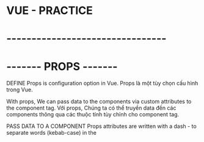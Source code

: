 # VUE - PRACTICE

# --------------------------------
# ------- PROPS -------
DEFINE
Props is configuration option in Vue.
Props là một tùy chọn cấu hình trong Vue.

With props, We can pass data to the components via custom attributes to the component tag.
Với props, Chúng ta có thể truyền data đến các components thông qua các thuộc tính tùy chỉnh cho component tag.

PASS DATA TO A COMPONENT
Props attributes are written with a dash - to separate words (kebab-case) in the <template> tag, 
Props attributes (Đạo cụ) được viết bằng dấu gạch ngang để phân tách các từ (kebab-case) trong <tempalte></tempalte> tag

RECEIVE DATA IN SIDE A COMPONENT
But kebab-case is not legal in JavaScript. So instead we need to write the attribute names as camelCase in JavaScript, and Vue understands this automatically!
Nhưng kebeb-case không đúng trong JavaScript. Vì vậy, thay vào đó chúng ta cần viết tên thuộc tính là camcelCase trong JavaScript, và Vue tự động hiểu.

BOOLEAN PROPS
We can achieve different functionality by passing props of different data types.
Chúng ta có thể đạt được các chức năng khác nhau bằng cách chuyển các props của các loại dữ liệu khác nhau

And we are able to define rules for how attributes are given when components are created from App.vue
Và chúng ta có thể định nghĩa các quy tắc về cách cung cấp các thuộc tính khi các components được tạo từ App.vue

To pass props with a data type different to String, we must write v-bind: in front of the attribute we want to pass
Để truyền props với kiểu dữ liệu khác string, chúng ta phải sử dụng v-bind: đằng trước thuộc tính chúng ta muốn truyền

PROPS INTERFACE

PROPS AS AN OBJECT
<!-- => props: {
    foodName: String,
    fooodDesc: String,
    isFavorite: Boolean
}, -->
With props defined in this way, other people can look inside FoodItem.vue and easily see what the component expects
Với cách định nghĩa props trên, thì người dùng khác có thể nhìn thấy bên trong file FoodItem.vue dữ liệu mong muốn của props

REQUIRED PROPS
To tell Vue that a prop is required we need to define the prop as an object. Let's make the prop 'foodName' required, like this:
<!-- props: {
    foodName: {
        type: String,
        required: true
    },
    foodDesc: String,
    isFavorite: Boolean
} -->

DEFAULT VALUE
We can set a default value for a prop
Let's create default value for the 'foodDesc' prop in the 'FoodItem' component, and then create such an item for rice without defining the 'foodDesc' prop
Khi định nghĩa giá trị cho một prop thì khi sử dụng component đó bên trong File cha nào đó thì không cần phải gọi nó ra
Chỉ gọi nó ra khi cần custome giá trị đó

PROPS VALIDATOR FUNCTION
We can also define a validator function that decides if the prop vvalue is valid or not.
Chúng ta có thể định nghĩa một hàm xác thực để quyết định xem giá trị prop có hợp lệ hay không

Such validator functions must return either true or false.
Các hàm xác thực như vật phải trả về đúng hoặc sai.

When the validator returns false, it means the prop value is invalid.
Khi trình xác nhận trả về false, điều đó có nghĩa là giá trị prop không hợp lệ.

An invalid prop value generates a warning in the browser console when we run our page in developer mode, and the warning is a useful hint to make sure the components are used as intended.
Giá trị prop không hợp lệ sẽ tạo ra cảnh báo trong console khi chúng ta chạy trang của mình ở chế độ của developer và cảnh báo là gợi ý hữu ích để đảm bảo các component được sử dụng như dự định.


MODIFY PROPS
When a component is created in the parent alement we are not allowed to chang the value of the prop recevied in the child element. 
So inside FoodItem.vue we cannot change the value of the 'isFavorite' prop we get from App.vue. The prop is read-only from the parent, which is App.vue in our case

Khi 1 component được tạo trong phần tử cha, chúng ta không được phép thay đổi giá trị của prop nhận được trong phần tử con.
Vì vậy bên trong FoodItem.Vue, chúng ta không thể thay đổi giá trị của prop 'isFavorite' mà chúng ta nhận được từ App.vue. Prop ở chế độ chỉ đọc từ parent, đó là App.vue trong trường hợp của chúng tôi

# --------------------------------



# --------------------------------
# ------- VUE - V-FOR - COMPONENTS -------

DEFINE
Components can be reused with v-for to generate many elements of the same kind
Components có thể được tái sử dụng với v-for để tạo ra nhiều element cùng loại

When generating elements with v-for from a component, it is also very helpful that props can be assigned dynamically based on values from an array.
Khi tạo các element bằng v-for từ 1 component, cũng rất hữu ích khi các props có thể được gán tự động dựa trên các giá trị từ một mảng

KEY - ATTRIBUTE
Khi dùng v-for để lặp các phần tử, Vue tái sử dụng các phần tử DOM để tối ưu hóa hiệu suất
Nếu mảng dữ liệu thay đổi, Vue có thể tái sử dụng các phần tử không đúng cách nếu không có thuộc tính 'key'
Key giúp Vue phân biệt các phần tử một cách chính xác bằng cách cung cấp một định danh duy nhất
# --------------------------------



# --------------------------------
# ------- VUE - $emit() - method -------

DEFINE
With built-in $emit() method in Vue we can create a custom event in the child component that can be captured in the parent element
Với phương thức $emit() tich hợp trong Vue, chúng ta có thể tạo 1 event tùy chỉnh trong các component con có thể được ghi lại trong component cha

Props are used to send data from the parent element to be child component, and $emit() is used to do the oposite: to pass information from the child component to the parent.
Props được sử dụng để gửi dữ liệu từ phần tử cha đến component con và $emit() được sử dụng để thực hiện điều ngược lại: Truyền thông tin từ component con đến component cha.

EMIT A CUSTOM EVENT
Cần gửi thông tin từ component cha và chúng tôi sử dụng $emit() để thực hiện điều đó

The EMITS OPTION
Tương tự như cách chúng ta khai báo props bên trong component con.
Chúng ta cũng có thể ghi lại ( ghi lại ở đây là có thể khai báo hoặc không ) các emits trong component bằng 'emits' option.
Việc ghi lại làm rõ ràng code hơn.

# --------------------------------


# --------------------------------
# ------- VUE FALLTHROUGH ATTRIBUTES -------
Khi bạn định nghĩa một component, bạn có thể truyền các thuộc tính không được định nghĩa rõ ràng trong props của component con.
Những thuộc tính này được gọi là "fallthrough attributes" và sẽ tự động được truyền từ component cha xuống các phần tử gốc trong template của component con.


Typical attributes được sử dụng để fall through are class, style and v-on (@)

# --------------------------------

# --------------------------------
# ------- SCOPED STYLING -------

DEFINE
Sử dụng scoped trong tag <style scroped></style>

# --------------------------------

# --------------------------------
# ------- LOCAL COMPONENTS -------

DEFINE
Components can be made to be local, meaning that they are only accessiable inside a specific *.vue file
Nghĩa là các component có thể được biến thành biến cục bộ, nghĩa là chúng chỉ có thể truy cập được bên trong một file *.vue cụ thể

GLOBAL COMPONENTS
Cách chúng ta đưa các component vào trong main.js, điều này giúp chúng ta có thể truy cập được bên trong <template></template> của tất cả cá tệp *.vue khác trong dự án đó.


LOCAL COMPONENTS
Chúng ta có thể đưa trực tiếp 1 component vào tag <script></script> thay vì đưa nó vào trong main.js
Kiểu trong component cần sử dụng 1 component khác thì ta có thể viết
<!-- <script>
    import CompOne from './components/ComOne.vue'

    export default {
        components: {
            'comp-one': CompOne
        }
    }
</script> -->

export default không yêu cầu sử dụng dấu ngoặc nhọn khi import và có thể đặt tên bất kì
export yêu cầu sử dụng dấu ngoặc nhọn và phải đúng tên hoặc tên được đổi.

# --------------------------------



# --------------------------------
# ------- VUE SLOTS -------

DEFINE
Slots là 1 tính năng mạnh mẽ trong Vue cho phép các component linh hoạt hơn và có thể tái sử dụng hơn.
=> Chúng ta sử dụng slots trong Vue để send content từ parent component vào <template></template> của child component
<!-- <template>
  <slot-comp>Hello World!</slot-comp>
</template> -->
<!-- Code trên trong parent component -->

=> Để nhận được Hello World bên trong component và hiển thị nó trong trang của chúng ta
=> Chúng ta cần sử dụng <slot></slot> bên trong component
=> Slot đóng vai trò giữ chỗ cho nội dung, do đó sau khi ứng dụng được xây dựng, slot sẽ được thay thế bằng nội dung được gửi tới nó

<!-- <template>
  <div>  
    <p>SlotComp.vue</p>
    <slot></slot> Nội dung component từ cha sẽ hiển thị ở đây
  </div>
</template> -->
<!-- Code trên trong child component -->


SLOTS AS CARDS
Slot cũng có thể được sử dụng để bao quanh các khối nội dung html động lớn hơn để có giao diện giống như card
<!-- <template>
  <h3>Slots in Vue</h3>  
  <p>We create card-like div boxes from the foods array.</p>
  <div id="wrapper">
    <slot-comp v-for="x in foods">
      <img v-bind:src="x.url">
      <h4>{{x.name}}</h4>
      <p>{{x.desc}}</p>
    </slot-comp>
  </div>
</template> -->
<!-- Code trên trong parent component -->


<!-- <template>
  <div> 
    <slot></slot>
  </div>
</template>

<script></script>

<style scoped>
  div {
    box-shadow: 0 4px 8px 0 rgba(0,0,0,0.2);
    border-radius: 10px;
    margin: 10px;
  }
</style> -->
<!-- Code trên trong child component -->

FALLBACK CONTENT (Nội dung dự phòng)
Nếu 1 component được tạo mà không có nội dung, chúng ta có thể có fallback content trong <slot></slot>
Kiểu như là vẫn là thẻ slot ở bên trong component con, nhưng lần này thẻ slot không giống mà là có giá trị
Nếu gọi sử dụng child component bên trong parent component mà chỉ ghi mỗi tên component đó ra thôi
Thì nó sẽ lấy nội dung trong thẻ slot của component con
Ngược lại nếu ghi nội dung trong lần gọi compoent con ở component cha thì nội dung bên trong component con mặc dịnh sẽ bị thay thế

# --------------------------------



# --------------------------------
# ------- VUE V-SLOT -------

DEFINE
Chúng ta cần v-slot directive để tham chiếu đến named slots ( Kiểu slot đã được đặt tên )
Named slots cho phép kiểm soát nhiều hơn vị trí đặt nội dung trong mẫu của component con
Linh hoạt hơn và có thể tái sử dụng
Nếu chỉ sử dụng slots mà không dùng v-slot với Named slot thì bên compoent con có bao nhiêu slot thì nó sẽ chỉ nhận 1 giá trị

V-SLOTS AND NAMED SLOTS ( Sử dụng với nhiều slot trong 1 component )
Nếu chúng ta có nhiều hơn 1 slot trong 1 component, nhưng muốn kiểm soát nội dung sẽ xuất hiện ở slot nào
Chúng ta cần đặt tên cho các vị trí đó và sử dụng v-slot để gửi nội dung đến đúng nơi

<!-- <h3>Component</h3>
<div>
  <slot name="topSlot"></slot>
</div>
<div>
  <slot name="bottomSlot"></slot>
</div> -->
<!-- Code trên trong child component -->


<!-- <h1>App.vue</h1>
<p>The component has two div tags with one slot in each.</p>
<slot-comp v-slot:bottomSlot>'Hello!'</slot-comp> -->
<!-- Code trên trong parent component -->

DEFAULT SLOTS
Nếu bạn có 1 slot không có name thì slot đó sẽ dược mặc định cho các component được đánh dấu là v-slot:default hoặc không được đánh gấu bằng v-slot
=> Kiểu như là nếu bên component con có 1 slot không được đặt tên thì khi gọi nó sang compoent cha.
Thì nội dung trong thẻ component con không định nghĩa tên hoặc có v-slot:default sẽ mặc định cho cái thằng Slot không có tên bên component con.


V-SLOT IN <TEMPLATE>
v-slot cũng có thể được sử dụng trong thẻ template để hướng các content lớn hơn đến một slot nhất định
<!-- <h1>App.vue</h1>
<p>The component has two div tags with one slot in each.</p>
<slot-comp>
  <template v-slot:bottomSlot>
    <h4>To the bottom slot!</h4>
    <p>This p tag and the h4 tag above are directed to the bottom slot with the v-slot directive used on the template tag.</p>
  </template>
  <p>This goes into the default slot</p>
</slot-comp> -->
<!-- Code trên trong parent component -->

<!-- <h3>Component</h3>
<div>
  <slot></slot>
</div>
<div>
  <slot name="bottomSlot"></slot>
</div> -->
<!-- Code trên trong child component -->
=> Chúng ta sử dụng thẻ template để hướng một số nội dung đến 1 slot nhất định vì thẻ template không được hiển thị, nó chỉ giữ chố cho nội dung

V-SLOT SHORTHAND #
Viết tắt của v-slot là #
<!-- <slot-comp v-slot:topSlot>'Hello!'</slot-comp> -->
Can be written as:
<!-- <slot-comp #topSlot>'Hello!'</slot-comp> -->


# --------------------------------


# --------------------------------
# ------- SCOPED SLOTS -------

DEFINE 
Scoped slot cung cấp dữ liệu cục bộ từ component con để component cha có thể chọn cách hiển thị dữ liệu đó

SEND DATA TO PARENT
Chúng ta sử dụng v-bind trong slot child component để gửi dữ liệu cục bộ đến component cha

VD: 
<!-- <template>
  <slot v-bind:lclData="data"></slot>
</template>

<script>
  export default {
    data() {
      return {
        data: 'This is local data'
      }
    }
  }
</script> -->

RECEIVE DATA FROM SCOPED SLOT
Dữ liệu cục bộ trong component con được gửi với v-bind, và nó có thể được nhận trong component cha với v-slot (#)
VD:
<!-- <slot-comp v-slot:"dataFromSlot">
  <h2>{{ dataFromSlot.lclData }}</h2>
</slot-comp> -->

SCOPED SLOT WITH AN ARRAY
Có thể gửi dữ liệu từ 1 array bằng cách dùng v-for, nhưng code trong App.vue về cơ bản là giống nhau

<!-- <template>
  <slot
    v-for="x in foods"
    :key="x"
    :foodName="x"
  ></slot>
</template>

<script>
  export default {
    data() {
      return {
        foods: ['Apple','Pizza','Rice','Fish','Cake']
      }
    }
  }
</script> -->
<!-- Code trên trong child component -->

<!-- <slot-comp v-slot="food">
  <h2>{{ food.foodName }}</h2>
</slot-comp> -->
<!-- Code trên trong parent component -->

STATIC DATA FROM A SCOPED SLOT
1 slot scoped cũng có thể gửi static data, Đó là dữ liệu không thuộc data property của Vue instance
Khi gửi statix data, chúng ta không sử dụng v-bind
Trong ví dụ bên dưới, chúng ta gửi 1 static text, và 1 text bound dymaically từ data instance.

<!-- <template>
  <slot
    staticText="This text is static"
    :dynamicText="text"
  ></slot>
</template>

<script>
  export default {
    data() {
      return {
        text: 'This text is from the data property'
      }
    }
  }
</script> -->
<!-- Code trên trong child component -->

<!-- <slot-comp v-slot="texts"> => Cái texts ở đây là do mình tùy chọn đặt tên.
  <h2>{{ texts.staticText }}</h2>
  <p>{{ texts.dynamicText }}</p>
</slot-comp> -->
<!-- Code trên trong parent component -->

NAMED SCOPED SLOTS
Tương tự như name bên v-slot
Alternatively, we can create the component one time, with two different "template" tags, each "template" tag referring to a different slot.

# --------------------------------


# --------------------------------
# ------- SCOPED SLOTS -------

DYNAMIC COMPONENTS
Có thể được sử dụng để lướt qua các trang trong trang của bạn, như các tab trong trình duyệt của bạn, bằng cách sử dụng 'is' attribute

THE COMPONENT TAG AND THE 'IS' ATTRIBUTE
Để tạo 1 dynamic component chúng ta sử dụng <component></component> để thể hiện active component.
'is' Attribute được gắn với một giá trị bằng v-bind, và chúng ta thay đổi giá trị đó thành tên của component mà chúng ta muốn active

<!-- <component :is="activeComp"></component> -->

Thuộc tính is còn có thể được sử dụng trong các thẻ để thay thế nội dung của thẻ đó bằng 1 component khác mà không cần v-bind hay shorthand của nó là (:)
<!-- <img is="vue:child-comp" /> --> 
child-comp là component thay thế nội dung thẻ img


<KeepAlive>
Nếu có bất kì thao tác nào ở các component khi ta chuyển đổi lại giữa các component nó sẽ bị reset lại ban đầu
Để giữ nguyên state (trạng thái), các thông tin đầu vào trước đó, khi bạn quay lại 1 component
Chúng ta sử dụng thẻ <KeepAlive></KeepAlive> xung quanh thẻ <component></component>

THE 'INCLUDE' AND 'EXCLUDE' attributes
Tất cả component bên trong <KeepAlive></KeepAlive> sẽ được giữ nguyên theo mặc định.
Nhưng chúng ta cũng có thể xác định chỉ một số component được duy trì bằng cách sử dụng 'include' hoặc 'exclude' trên <KeepAlive></KeepAlive>
Nếu sử dụng include hoặc exclude trên thẻ KeepAlive, chúng ta cũng cần đặt tên cho các thành phần bằng 'name' option trong component con
 <!-- <KeepAlive exclude="CompOne, CompTwo"> CompOne là option name được export default bên Component con CompOne
    <component :is="activeComp"></component>
  </KeepAlive> -->

THE 'MAX' ATTRIBUTE
Chúng ta sử dụng 'max' như một thuộc tính trong KeepAlive để giới hạn số lượng component mà trình duyệt cần nhớ trạng thái (state)
<!-- <KeepAlive :max="2"> -->
Ví dụ chúng ta chuyển đổi quá 2 component là nó sẽ quên state, nếu chúng ta chỉ chuyển qua lại 2 component trong 2 component thì nó vẫn giữ state

# --------------------------------


# --------------------------------
# ------- VUE TELEPORT -------
DEFINE
Thẻ Teleport được sử dụng để di chuyển content sang vị trí khác trong cấu trúc DOM

<TELEPORT> AND THE 'TO' ATTRIBUTE
Chuyển 1 vài conntent đến các vị trí khác trong cấu truc DOM
Chúng ta sử dụng tag Teleport xung quanh content và thuộc tính 'to' để xác định vị trí di chuyển nó
VD
<Teleport to="body">
  <p></p>
</Teleport>

SCRIPT AND STYLE Ò TELEPORTED ELEMENTS

Mặc dù một số nội dung được di chuyển ra khỏi component bằng thẻ Teleport.
Nhưng mã có liên quan bên trong thành phần đó trong thẻ script và style vẫn hoạt động đối với nội dung được di chuyển.
Cho dù bạn có dùng scoped ở trong component đó.

# --------------------------------


# --------------------------------
# ------- VUE HTTP REQUESTS -------

DEFINE
HTTP request là một phần giao tiếp giữa client và server
Client gửi 1 HTTP request đến server, server sẽ xử lý và trả về 1 HTTP response

THE FETCH METHOD
Để lấy data từ server trong Vue chúng ta có thể dùng Javascript Fetch() method.
Khi sử dụng fecth mà chúng ta không chỉ định bất kì một HTTP request method nào thì mặc định nó sẽ là GET.
Fetch() nhận một URL address là một đối số để nó biết lấy data từ đâu.

Một ví dụ cơ bản sử dụng Fetch method()
<!-- <template>
  <div>
    <button @click="fetchData">Fetch Data</button>
    <p v-if="data">{{ data }}</p>
  </div>
</template>

<script>
export default {
  data() {
    return {
      data: null,
    };
  },
  methods: {
    async fetchData() {
      const response = await fetch("file.txt");
      this.data = await response.text(); // Lấy data text từ file txt
    }
  }
};
</script> -->

Json() method đọc một response từ HTTP request và trả về một JavaScript Object
<!-- async fetchData() {
  const response = await fetch("bigLandMammals.json");
  this.data = await response.json();
} -->

DATA FROM API
HTTP REQUEST IN VUE WITH THE 'AXIOS' LIBRARY
Là một thư viện của JavaScript cho phép chúng ta thực hiện các yêu cầu HTTP
Tạo và Chạy nó trong dự án của chúng ta thì dùng: npm install axios

Ví dụ:
<!-- methods: {
  async fetchData() {      
    this.data = await axios.get("https://random-data-api.com/api/v2/users");
  }
} -->

# --------------------------------


# --------------------------------
# ------- VUE TEMPLATE REFS -------

DEFINE
Được sử dụng để chỉ các phần tử DOM cụ thể
Khi ref attribute được đặt vào 1 thẻ HTML, phần tử DOM thu được sẽ được thêm vào $refs object
Chúng ta có thể sử dụng ref attribute và $ref object trong Vue để thay thế cho getElementById() hoặc querySelector()

THE 'REF' ATTRIBUTE AND THE '$REFS' OBJECT
Thẻ html với ref attribute sẽ được thêm vào $refs object và có thể được tìm kiếm sau đó trong thẻ script

Ví dụ trực quan
<!-- <template>
  <h1>Example</h1>
  <p>Click the button to put "Hello!" as the text in the green p element.</p>
  <button @click="changeVal">Change Text</button>
  <p ref="pEl">This is the initial text</p>
</template>

<script>
  export default {
    methods: {
      changeVal() {
        this.$refs.pEl.innerHTML = "Hello!"; // Truy cập đối tượng pEl trong $refs object
      }
    }
  }
</script> -->

GET THE INPUT VALUE FROM '$refs'

Chúng ta có thể đi sâu hơn vào phần từ HTML được thêm vào $refs object để truy cập bất kỳ thuộc tính nào mà chúng ta muốn
Ví dụ bên dưới
<!-- <template>
  <h1>Example</h1>
  <p>Start writing inside the input element, and the text will be copied into the last paragraph by the use of the '$refs' object.</p>
  <input ref="inputEl" @input="getRefs" placeholder="Write something..">
  <p ref="pEl"></p>
</template>

<script>
  export default {
    methods: {
      getRefs() { 
        this.$refs.pEl.innerHTML = this.$refs.inputEl.value;
      }
    }
  };
</script> -->

'REF' WITH V-FOR
Với các thẻ HTML được tạo từ v-for, với ref attribute sẽ được thêm vào $refs object như một array
Ví dụ bên dưới
<!-- <template>
  <h1>Example</h1>
  <p>Click the button to reveal the 3rd list element stored as an array element in the $refs object.</p>
  <button @click="getValue">Get the 3rd list element</button><br>
  <ul>
    <li v-for="x in liTexts" ref="liEl">{{ x }}</li>
  </ul>
  <pre>{{ thirdEl }}</pre>
</template>

<script>
  export default {
    data() {
      return {
        thirdEl: ' ',
        liTexts: ['Apple','Banana','Kiwi','Tomato','Lichi']
      }
    },
    methods: {
      getValue() { 
        this.thirdEl = this.$refs.liEl[2].innerHTML;
        console.log("this.$refs.liEl = ",this.$refs.liEl);
      }
    }
  };
</script> -->

# --------------------------------


# --------------------------------
# ------- VUE Lifecycle Hooks -------

DEFINE
Là các giai đoạn nhất định trong vòng đời của 1 component nơi chúng ta có thể thêm code để thực hiện mọi việc

LIFECYCLE HOOKS
Mỗi khi 1 component đạt đến một giai đoạn (stage) mới trong vòng đời của nó, 1 function cụ thể sẽ chạy
Và chúng ta cso thể thêm code vào function đó
Những function như vậy được gọi là LIFECYCLE HOOKS, vì chúng ta có thể "nối" mã của mình vào giai đoạn (stage) đó.

Đây là tất cả các lifecycle hook mà 1 component có:

- 1. beforeCreate
- 2. created
- 3. beforeMount
- 4. mounted
- 5. beforeUpdate
- 6. updated
- 7. beforeUnmount
- 8. unmounted
- 9. errorCaptured
- 10. renderTracked
- 11. renderTriggered
- 12. activated
- 13. deactivated
- 14. serverPrefetch 

1. THE 'beforeCreate' HOOK
  => Xảy ra trước khi component được khởi tạo.
  => Vì vậy đây là trước khi Vue set up the component's data, computed properties, methods, and event listeners.
  => Có thể được sử dụng để thiết lập global event listner
  => Nhưng chúng ta nên TRÁNH cố gắng truy cập các elements thuộc về component LifeCycle Hook beforeCreate
  => Chẳng hạn như data, watcher and methods, bởi vì chúng chưa được tạo tại stage này.
  => Ngoài ra sẽ không có ý nghĩa gì khi cố gắng truy cập elements DOM từ beforeCreate lifecycle hook.
  => Vì chúng không được tạo cho đến khi component được mounted.

  Ví dụ bên dưới:
  <!-- <template>
    <h2>Component</h2>
    <p>This is the component</p>
    <p id="pResult">{{ text }}</p>
  </template>

  <script>
  export default {
    data() {
      return {
        text: '...'
      }
    },
    beforeCreate() {
      this.text = 'initial text'; // This line has no effect
      console.log("beforeCreate: The component is not created yet.");
    }
  }
  </script> -->

  <!-- <template>
    <h1>The 'beforeCreate' Lifecycle Hook</h1>
    <p>
      We can see the console.log() message from 'beforeCreate' lifecycle hook,
      but there is no effect from the text change we try to do to the Vue data property, because the Vue data property is not created yet.
    </p>
    <button @click="this.activeComp = !this.activeComp">Add/Remove Component</button>
    <div>
      <comp-one v-if="activeComp"></comp-one>
    </div>
  </template>

  <script>
  export default {
    data() {
      return {
        activeComp: false
      }
    }
  }
  </script> -->

2. THE 'created' HOOK
  => Xảy ra sau khi component được khởi tạo.
  => Vì vậy Vue đã set up the component data, computed properties, methods, and event listener
  => Chúng ta nên TRÁNH cố gắng truy cập các phần tử DOM từ created hook
  => Vì các phần tử DOM không thể truy cập được cho đến khi component đó được mounted
  => Created hook có thể được sử dụng để fetch data with HTTP requests
  => Hoặc thiết lập các giá trị dữ liệu ban đầu
  => Ví dụ bên dưới là việc sử dụng created hook để thực hiện việc data property TEXT được cấp 1 giá trị ban đầu

  <!-- <template>
    <h2>Component</h2>
    <p>This is the component</p>
    <p id="pResult">{{ text }}</p>
  </template>

  <script>
  export default {
    data() {
      return {
        text: '...'
      }
    },
    created() {
      this.text = 'initial text';
      console.log("created: The component just got created.");
    }
  }
  </script> -->

  <!-- <template>
    <h1>The 'created' Lifecycle Hook</h1>
    <p>We can see the console.log() message from 'created' lifecycle hook, and the text change we try to do to the Vue data property works, because the Vue data property is already created at this stage.</p>
    <button @click="this.activeComp = !this.activeComp">Add/Remove Component</button>
    <div>
      <comp-one v-if="activeComp"></comp-one>
    </div>
  </template>

  <script>
    export default {
      data() {
        return {
          activeComp: false
        }
      }
    }
  </script> -->

3. THE 'beforeMount' HOOK
  => Xảy ra ngay trước khi component is mounted, tức là ngay trước khi thành phần đó được thêm vào DOM
  => Chúng ta nên TRÁNH cố gắng truy cập các phần tử DOM từ beforeMount hook
  => Vì các phần tử DOM không thể truy cập được cho đến khi component đó được mounted
  => Ví dụ thì ở đây cũng tương tự như các hook ở trên.

4. THE 'mounted' HOOK
  => Ngay sau khi 1 component được thêm vào DOM, mount() method sẽ được gọi và chúng ta có thể thêm mã của mình vào stage (giai đoạn) đó.
  => Đây là cơ hội lần đầu tiên chúng ta phải làm những việc liên quan đến elements DOM thuộc về component
  => Kiểu ngay sau khi mount và render DOM ra thì nó thực hiện việc trong mounted hook luôn 
  => Điều này nó thể dẫn đến DOM chưa tải ra và thực hiện luôn hành động trong mounted hook

  Ví dụ cơ bản nhất cho việc dùng mounted hook
  <!-- <template>
    <h2>Form Component</h2>
    <p>When this component is added to the DOM tree, the mounted() function is called, and we put the cursor inside the input element.</p>
    <form @submit.prevent>
      <label>
        <p>
          Name: <br>
          <input type="text" ref="inpName">
        </p>
      </label>
      <label>
        <p>
          Age: <br>
          <input type="number">
        </p>
      </label>
      <button>Submit</button>
    </form>
    <p>(This form does not work, it is only here to show the mounted lifecycle hook.)</p>
  </template>

  <script>
    export default {
      mounted() {
        this.$refs.inpName.focus();
      }
    }
  </script> -->

5. THE 'beforeUpdate' HOOK
  => Được gọi bất cứ khi nào có thay đổi về data của component
  => Nhưng trước khi việc cập nhật được hiển thị trên màn hình. 
  => Việc beforeUpdate hook luôn xảy ra trước update hook.
  => Điều đặc biệt ở beforeUpdate là chúng ta có thể thực hiện các thay đổi với ứng dụng
  => Mà không cần kích hoạt bản cập nhật mới, vì vậy chúng ta tránh được vòng lặp vô hạn.
  => Đó là lý do không thực hiện các thay đổi đối với ứng dụng trong updated hook
  => Vì với hook đó, một vòng lặp vô hạn sẽ được tạo ra.

  Ví dụ:
  <!-- <template>
    <h1>The 'beforeUpdate' Lifecycle Hook</h1>
    <p>Whenever there is a change in our page, the application is 'updated' and the 'beforeUpdate' hook happens just before that.</p>
    <p>It is safe to modify our page in the 'beforeUpdate' hook like we do here, but if we modify our page in the 'updated' hook, we will generate an infinite loop.</p>
    <button @click="this.activeComp = !this.activeComp">Add/Remove Component</button>
    <div>
      <comp-one v-if="activeComp"></comp-one>
    </div>
    <ol ref="divLog"></ol>
  </template>

  <script>
    export default {
      data() {
        return {
          activeComp: true
        }
      },
      beforeUpdate() {
        this.$refs.divLog.innerHTML += "<li>beforeUpdate: This happened just before the 'updated' hook.</li>";
      }
    }
  </script> -->

6. THE 'updated' HOOK
  => Được gọi sau khi component đã cập nhật DOM

  Ví dụ minh họa: 
  <!-- <template>
    <h1>The 'updated' Lifecycle Hook</h1>
    <p>Whenever there is a change in our page, the application is updated and the updated() function is called. In this example we use console.log() in the updated() function that runs when our application is updated.</p>
    <button @click="this.activeComp = !this.activeComp">Add/Remove Component</button>
    <div>
      <comp-one v-if="activeComp"></comp-one>
    </div>
  </template>

  <script>
    export default {
      data() {
        return {
          activeComp: true
        }
      },
      updated() {
        console.log("The component is updated!");
      }
    }
  </script> -->

  => Chúng ta phải cẩn thận để không sửa đổi chính trang đó khi updated hook được gọi
  => Vì khi đó trang sẽ cập nhật lại, tạo ra một vòng lặp vô hạn

  Ví dụ minh họa:
  <!-- <template>
    <h1>The 'updated' Lifecycle Hook</h1>
    <p>Whenever there is a change in our page, the application is updated and the updated() function is called.</p>
    <p>The first change that causes the updated hook to be called is when we remove the component by clicking the button. When this happens, the update() function adds text to the last paragraph, which in turn updates the page again and again.</p>
    <button @click="this.activeComp = !this.activeComp">Add/Remove Component</button>
    <div>
      <comp-one v-if="activeComp"></comp-one>
    </div>
    <div>{{ text }}</div>
  </template>

  <script>
    export default {
      data() {
        return {
          activeComp: true,
          text: "Hello, "
        }
      },
      updated() {
        this.text += "hi, ";
      }
    }
  </script> -->

7. THE 'beforeUnmount' HOOK
  => Được gọi ngay trước khi 1 component bị xóa khỏi DOM

  Ví dụ minh họa bên dưới:
  <!-- <template>
    <h2>Component</h2>
    <p ref="pEl">Strawberries!</p>
  </template>
    
  <script>
  export default {
    beforeUnmount() {
      alert("beforeUnmount: The text inside the p-tag is: " + this.$refs.pEl.innerHTML);
    }
  }
  </script> -->

  <!-- <template>
    <h1>Lifecycle Hooks</h1>
    <button @click="this.activeComp = !this.activeComp">{{ btnText }}</button>
    <div>
      <comp-one v-if="activeComp"></comp-one>
    </div>
  </template>

  <script>
    export default {
      data() {
        return {
          activeComp: true
        }
      },
      computed: {
        btnText() {
          if(this.activeComp) {
            return 'Remove component'
          }
          else {
            return 'Add component'
          }
        }
      }
    }
  </script> -->



8. THE 'unmounted' HOOK
  => Được gọi sau khi một component bị xóa khỏi DOM
  => Được sử dụng để remove event listeners hoặc cancel timers hoặc intervals.
  => Khi 1 component được ngắt kết nối, unmounted() sẽ được gọi và chúng ta có thể thêm mã của mình vào.
  => Về cơ bản là ví dụ của nó có thể giống beforeUnmounted hook
  => Kiểu ngay sau khi xóa DOM trong 1 component thì nó thực hiện việc trong unmounted hook luôn 
  => Điều này nó thể dẫn đến DOM chưa tải lại và thực hiện luôn hành động trong unmounted hook

9. THE 'errorCaptured' HOOK
  => Được gọi khi có lỗi xảy ra ở component con, component cháu.
  => Được sử dụng để xử lý lỗi, ghi lại log hoặc hiển thị lỗi cho người dùng
  => Thông tin về lỗi cũng có thể được ghi lại dưới dang đối số cho errorCaptured hook
  => Các đối số đó là: lỗi, thành phần gây ra lỗi, loại nguồn lỗi
  => Ví dụ lỗi cơ bản khi không có ref tồn tại


  <!-- <template>
    <h2>Component</h2>
    <p>This is the component</p>
    <button @click="generateError">Generate Error</button>
  </template>

  <script>
    export default {
      methods: {
        generateError() {
          this.$refs.objEl.innerHTML = "hi";
        }
      }
    }
  </script> -->

  <!-- <template>
    <h1>The 'errorCaptured' Lifecycle Hook</h1>
    <p>Whenever there is an error in a child component, the errorCaptured() function is called on the parent.</p>
    <p>When the button inside the component is clicked, a method will run that tries to do changes to a $refs object that does not exist. This creates an error in the component that triggers the 'errorCaptured' lifecycle hook in the parent, and an alert box is displayed with information about the error.</p>
    <p>After clicking "Ok" in the alert box you can see the error in the browser console.</p>
    <div>
      <comp-one></comp-one>
    </div>
  </template>

  <script>
    export default {
      errorCaptured(error,compInst,errorInfo) {
        console.log("error: ", error);
        console.log("compInst: ", compInst);
        console.log("errorInfo: ", errorInfo);
      }
    }
  </script> -->

10. THE 'renderTracked' HOOK --- 11. THE 'renderTriggered' HOOK

  ==> A reactive component là component có thể thay đổi
  ==> A render function là một hàm do Vue compiled (biên soạn) để theo dõi các reactive component.
  ===> Khi một reactive component thay đổi, render function sẽ được kích hoạt và hiển thị lại ứng dụng ra màn hình.

  => renderTracked hook chạy khi chức năng render được đặt để theo dõi (track), hoặc giám sát (monitor) một reactive component (thành phần phản ứng).
  => renderTracked hook thường chạy khi reactive component được khởi tạo.

  => renderTriggered hook chạy khi reactive component được theo dõi đó thay đổi và do đó kích hoạt một new render để mà hình được cập nhật những thay đổi mới nhất.

  => Cả hai hook trên được dùng để debugging, và chỉ khả dụng (available) ở chế độ phát triển.


12 .THE 'activated' HOOK --- 13. THE 'deactivated' HOOK
  => Chỉ dành cho khi 1 reactive component được lưu trong cached (bộ nhớ đệm) được thêm vào hoặc xóa, chứ không phải DOM.
  => KeepAlive được sử dụng trong ví dụ bên dưới để cache (lưu trữ) dynamic component.

  Ví dụ bên dưới:
  <!-- <template>
    <h2>Component</h2>
    <p>Below is a log with every time the 'activated', 'deactivated', 'mounted' or 'unmounted' hooks run.</p>
    <ol ref="olEl"></ol>
    <p>You can also see when these hooks run in the console.</p>
  </template>
    
  <script>
    export default {
      mounted() {
        this.logHook("mounted");
      },
      unmounted() {
        this.logHook("unmounted");
      },
      activated() {
        this.logHook("activated");
      },
      deactivated() {
        this.logHook("deactivated");
      },
      methods: {
        logHook(hookName) {
          console.log(hookName);
          const liEl = document.createElement("li");
          liEl.innerHTML = hookName;
          this.$refs.olEl.appendChild(liEl);
        }
      }
    }
  </script> -->

  <!-- <template>
    <h1>The 'activated' and 'deactivated' Lifecycle Hooks</h1>
    <p>In this example for the 'activated' and 'deactivated' hooks we also see when and if the 'mounted' and 'unmounted' hooks are run.</p>
    <button @click="this.activeComp = !this.activeComp">Include component</button>
    <div>
      <KeepAlive>
        <comp-one v-if="activeComp"></comp-one>
      </KeepAlive>
    </div>
  </template>

  <script>
    export default {
      data() {
        return {
          activeComp: false
        }
      }
    }
  </script> -->

14. THE 'serverPrefetch' HOOK
  => Chỉ được gọi trong suốt quá trình server-side rendering (SSR).
  
# --------------------------------

# --------------------------------
# ------- VUE Provide/Inject -------

DEFINE
Provide/Inject in Vue được sử dụng để cung cấp dữ liệu từ 1 compoenent cho các component khác, đặc biệt trong các dự án lớn
Provide cung cấp dữ liệu cho các component khác.
Inject được sử dụng để lấy provied data (dữ liệu được cung cấp)
Provide/Inject là một cách chia sẻ data thay thế cho việc truyền dữ liệu bằng cách sử dụng props

Trong các dự án lớn, với các component trong các component, có thể khó sử dụng props để cung cấp dữ liệu từ App.vue cho 1 sub-component.
Vì nó yêu cầu phải xác định props trong mọi thành phần mà dữ liệu đi qua.

=> Nếu sử dụng provide/inject thay vì props, chúng ta chỉ cần xác định dữ liệu được cung cấp ở nơi nó được cung cấp 
và chúng ta chỉ cần xác định dữ liệu được chèn ở nơi nó được inject

Provide Data

Chúng ta sử dụng provide configuration option để cung cấp dữ liệu cho các component khác
VD: 
App.vue
<!-- <template>
  <h1>Food</h1>
  <div @click="this.activeComp = 'food-about'" class="divBtn">About</div>
  <div @click="this.activeComp = 'food-kinds'" class="divBtn">Kinds</div>
  <div id="divComp">
    <component :is="activeComp"></component>
  </div>
</template>

<script>
export default {
  data() {
    return {
      activeComp: 'food-about',
      foods: [
        { name: 'Pizza', imgUrl: '/img_pizza.svg' },
        { name: 'Apple', imgUrl: '/img_apple.svg' },
        { name: 'Cake', imgUrl: '/img_cake.svg' },
        { name: 'Fish', imgUrl: '/img_fish.svg' },
        { name: 'Rice', imgUrl: '/img_rice.svg' }
      ]
    }
  },
  provide() {
    return {
      foods: this.foods
    }
  }
}
</script> -->

In the code above, the 'foods' array is now provided so that it is available to be injected in other components in your project

Inject Data
=> Bây giờ mảng 'foods' được cung cấp bởi provide trong App.vue, chúng ta có thể đưa nó vào component FoodKinds.

Với mảng 'foods' được inject vào 'FoodKinds' component, chúng ta có thể sử dụng dữ liệu từ App.vue hiển thị loại foods khác trong component 'FoodKinds'

<!-- <template>
    <h2>Different Kinds of Food</h2>
    <p><mark>In this application, food data is provided in "App.vue", and injected in the "FoodKinds.vue" component so that it can be shown here:</mark></p>
    <div v-for="x in foods">
        <img :src="x.imgUrl">
        <p class="pName">{{ x.name }}</p>
    </div>
</template>

<script>
  export default {
    inject: ['foods']
  }
</script> -->

# --------------------------------


# --------------------------------
# ---------- VUE Routing ---------

DEFINE
Được sử dụng để điều hướng (navigate) trong ứng dụng Vue
Và nó xảy ra ở phía máy khách, mà không cần tải lại toàn bộ trang
Điều này mang lại trải nghiệm người dùng nhanh hơn.

Là một cách để điều hướng, giống như cách chúng ta sử dung dynamic components trước đó
Với routing chúng ta có thể sử dụng URL address để hướng bất kì ai đó đến một địa điểm cụ thể trong ứng dụng Vue của mình.


NAVIGATE USING A DYNAMIC COMPONENT

FROM DYNAMIC COMPONENT TO ROUTING
Chúng ta xây dựng SPAs (Single Page Applications) with Vue
=> Điều này có nghĩa là ứng dụng của chúng ta chỉ chứa 1 file *.html
=> Và có nghĩa là chúng ta không thể hướng con người đến file *.html khác để hiển thị nội dung khác trong page của chúng ta

INSTALL THE VUE ROUTER LIBRARY
npm install vue-router@4
Xong import { createRouter, createWebHistory } from 'vue-router'

File main.js
import AnimalCollection from './components/Route/AnimalCollection.vue'
import FoodItems from './components/Route/FoodItems.vue'

const router = createRouter({
    history: createWebHistory(),
    routes: [
        { path: '/animals', component: AnimalCollection },
        { path: '/foods', component: FoodItems }
    ]
});

const app = createApp(App);
app.use(router);

File App.vue
<!-- <div>
  <p>Choose what part of this page you want to see:</p>
  <router-link to="/animals">Animals</router-link>
  <router-link to="/foods">Food</router-link><br>
  <router-view></router-view>
</div> -->

# --------------------------------


# --------------------------------
# ---------- Vue Form Inputs ---------

# --------------------------------


# --------------------------------
# ---------- Vue Animations ---------

DEFINE
Hỗ trợ có component Transition cung cấp sẵn các class

Với 1 element trong component Transition được thêm vào, chúng ta có thể sử dụng 3 class sau để tạo animate Transition
  - v-enter-from
  - v-enter-active
  - v-enter-to

Với 1 element được xóa trong component Transition, chúng ta có thể sử dụng 3 class sau:
  - v-leave-from
  - v-leave-active
  - v-leave-to

THE TRANSITION 'name' PROP
Trong trường hợp bạn có một số component Transition, nhưng bạn muốn ít nhất một trong các component Transition có animation khác nhau.
Bạn cần có tên khác cho các component Transition để phân biệt chúng

Chúng ta có thể chọn tên của Transition component with name prop.
Và điều đó cũng thay đổi tên của các class, để chúng ta có thể đặt các quy tắc hoạt ảnh CSS khác nhau cho component đó
VD: 
<!-- <Transition name="swirl"> -->
If the transition name prop value is set to 'swirl', the automatically available classes will now start with 'swirl-' instead of 'v-'
  - swirl-enter-from
  - swirl-enter-active
  - swirl-enter-to
  - swirl-leave-from
  - swirl-leave-active
  - swirl-leave-to


JAVASCRIPT TRANSITION HOOKS
Mỗi class transition như vừa đề cập đều tương ứng với 1 event mà chúng ta có thể nối vào để chạy 1 mã script

v-enter-from	   before-enter: Trước khi thêm
v-enter-active	 enter: Thêm
v-enter-to	     after-enter: Sau khi thêm
                 enter-cancelled: Hủy thêm
v-leave-from	   before-leave: Trước khi xóa
v-leave-active	 leave: Xóa
v-leave-to	     after-leave: Sau khi xóa
                 leave-cancelled (v-show only): Hủy xóa (chỉ hoạt động với v-show)

Ví dụ:
<!-- <template>
  <h1>JavaScript Transition Hooks</h1>
  <p>This code hooks into "after-enter" so that after the initial animation is done, a method runs that displays a red div.</p>
  <button @click="pVisible=true">Create p-tag!</button><br>
  <Transition @after-enter="onAfterEnter">
    <p v-show="pVisible" id="p1">Hello World!</p>
  </Transition>
  <br>
  <div v-show="divVisible">This appears after the "enter-active" phase of the transition.</div>
</template>

<script>
  export default {
    data() {
      return {
        pVisible: false,
        divVisible: false
      }
    },
    methods: {
      onAfterEnter() {
        this.divVisible = true;
      }
    }
  }
</script>

<style scoped>
  .v-enter-active {
    animation: swirlAdded 1s;
  }
  @keyframes swirlAdded {
    from {
      opacity: 0;
      rotate: 0;
      scale: 0.1;
    }
    to {
      opacity: 1;
      rotate: 360deg;
      scale: 1;
    }
  }
  #p1, div {
    display: inline-block;
    padding: 10px;
    border: dashed black 1px;
  }
  #p1 {
    background-color: lightgreen;
  }
  div {
    background-color: lightcoral;
  }
</style> -->

THE 'appear' PROP
Nếu bạn có 1 element, bạn muốn animate khi page loads, chúng ta cần sử dụng appear prop trên Transition component
<!-- <Transition appear>
  ...
</Transition> -->

In this example, the appear prop starts an animation when the page load for the first time

TRANSITION BETWEEN ELEMENTS
Transition component cũng có thể dược sử dụng để chuyển đổi giữa một số phần tử.
Miễn là chúng ta đảm bảo rằng mỗi lần chỉ có 1 phần tử được hiển thị bằng cách sử dụng v-if, v-else-if
Ví dụ:
<!-- <template>
  <h1>Transition Between Elements</h1>
  <p>Click the button to get a new image.</p>
  <p>The new image is added before the previous is removed. We will fix this in the next example with mode="out-in".</p>
  <button @click="newImg">Next image</button><br>
  <Transition>
    <img src="/img_pizza.svg" v-if="imgActive === 'pizza'">
    <img src="/img_apple.svg" v-else-if="imgActive === 'apple'">
    <img src="/img_cake.svg" v-else-if="imgActive === 'cake'">
    <img src="/img_fish.svg" v-else-if="imgActive === 'fish'">
    <img src="/img_rice.svg" v-else-if="imgActive === 'rice'">
  </Transition>
</template>

<script>
export default {
  data() {
    return {
      imgActive: 'pizza',
      imgs: ['pizza', 'apple', 'cake', 'fish', 'rice'],
      indexNbr: 0
    }
  },
  methods: {
    newImg() {
      this.indexNbr++;
      if(this.indexNbr >= this.imgs.length) {
        this.indexNbr = 0;
      }
      this.imgActive = this.imgs[this.indexNbr];
    }
  }
}
</script>

<style>
  .v-enter-active {
    animation: swirlAdded 1s;
  }
  .v-leave-active {
    animation: swirlAdded 1s reverse;
  }
  @keyframes swirlAdded {
    from {
      opacity: 0;
      rotate: 0;
      scale: 0.1;
    }
    to {
      opacity: 1;
      rotate: 360deg;
      scale: 1;
    }
  }
  img {
    width: 100px;
    margin: 20px;
  }
  img:hover {
    cursor: pointer;
  }
</style> -->

mode="out-in"
Chúng ta sử dụng mode="out-in" trên component Transition để việc loại bỏ một phần tử được hoàn tất trước khi phần tử tiếp theo được thêm vào.
Ví dụ:
<!-- <template>
  <h1>mode="out-in"</h1>
  <p>Click the button to get a new image.</p>
  <p>With mode="out-in", the next image is not added until the current image is removed. Another difference from the previous example, is that here we use computed prop instead of a method.</p>
  <button @click="indexNbr++">Next image</button><br>
  <Transition mode="out-in">
    <img src="/img_pizza.svg" v-if="imgActive === 'pizza'">
    <img src="/img_apple.svg" v-else-if="imgActive === 'apple'">
    <img src="/img_cake.svg" v-else-if="imgActive === 'cake'">
    <img src="/img_fish.svg" v-else-if="imgActive === 'fish'">
    <img src="/img_rice.svg" v-else-if="imgActive === 'rice'">
  </Transition>
</template>

<script>
export default {
  data() {
    return {
      imgs: ['pizza', 'apple', 'cake', 'fish', 'rice'],
      indexNbr: 0
    }
  },
  computed: {
    imgActive() {
      if(this.indexNbr >= this.imgs.length) {
        this.indexNbr = 0;
      }
      return this.imgs[this.indexNbr];
    }
  }
}
</script>

<style>
  .v-enter-active {
    animation: swirlAdded 0.7s;
  }
  .v-leave-active {
    animation: swirlAdded 0.7s reverse;
  }
  @keyframes swirlAdded {
    from {
      opacity: 0;
      rotate: 0;
      scale: 0.1;
    }
    to {
      opacity: 1;
      rotate: 360deg;
      scale: 1;
    }
  }
  img {
    width: 100px;
    margin: 20px;
  }
  img:hover {
    cursor: pointer;
  }
</style> -->

TRANSITION WITH DYNAMIC COMPONENTS

Chúng ta có thể sử dụng Transition component to animate switching between dynamic components:
Ví dụ bên dưới:
<!-- <template>
  <h1>Transition with Dynamic Components</h1>
  <p>The Transition component wraps around the dynamic component so that the switching can be animated.</p>
  <button @click="toggleValue = !toggleValue">Switch component</button>
  <Transition mode="out-in">
    <component :is="activeComp"></component>
  </Transition>
</template>

<script>
  export default {
    data () {
      return {
        toggleValue: true
      }
    },
    computed: {
      activeComp() {
        if(this.toggleValue) {
          return 'comp-one'
        }
        else {
          return 'comp-two'
        }
      }
    }
  }
</script>

<style>
  .v-enter-active {
    animation: slideIn 0.5s;
  }
  @keyframes slideIn {
    from {
      translate: -200px 0;
      opacity: 0;
    }
    to {
      translate: 0 0;
      opacity: 1;
    }
  }
  .v-leave-active {
    animation: slideOut 0.5s;
  }
  @keyframes slideOut {
    from {
      translate: 0 0;
      opacity: 1;
    }
    to {
      translate: 200px 0;
      opacity: 0;
    }
  }
  #app {
    width: 350px;
    margin: 10px;
  }
  #app > div {
    border: solid black 2px;
    padding: 10px;
    margin-top: 10px;
  }
</style> -->

# --------------------------------


# --------------------------------
# ------- Vue Animations With v-for ------

DEFINE

<TransitionGroup></TransitionGroup> component được sử dụng để animate cho nhiều phần tử được thêm vào page của chúng ta với v-for
<TransitionGroup></TransitionGroup> component được sử dụng xunh quanh các element được tạo bằng v-for
Để cung cấp cho các phần từ này các hình ảnh động riêng lẻ khi chúng được thêm hoặc xóa
Tags được tạo bằng v-for bên trong <TransitionGroup></TransitionGroup> component phải được xác định là key attribute.
The <TransitionGroup></TransitionGroup> component chỉ được hiển thị dưới dạng thẻ HTML
Nếu chúng tôi xác định nó là một thẻ cụ thể bằng cách dùng tag prop

Ví dụ:
<!-- <TransitionGroup tag="ol">
  <li v-for="x in products" :key="x">
    {{ x }}
  </li>
</TransitionGroup> -->

Kết quả:
<!-- <ol>
  <li>Apple</li>
  <li>Pizza</li>
  <li>Rice</li>
</ol> -->

Sau đó chúng ta có thể thêm css vào các class có sẵn được tạo với TransitionGroup kiểu như v-enter-to, v-enter-from.


Một ví dụ đơn giản cho dễ hiểu:
<!-- <template>
  <h3>The &lt;TransitionGroup&gt; Component</h3>
  <p>New products are given animations using the &lt;TransitionGroup&gt; component.</p>
  <input type="text" v-model="inpName"> 
  <button @click="addEl">Add</button>
  <TransitionGroup tag="ol">
    <li v-for="x in products" :key="x">
      {{ x }}
    </li>
  </TransitionGroup>
</template>

<script>
  export default {
    data() {
      return {
        products: ['Apple','Pizza','Rice'],
        inpName: ''
      }
    },
    methods: {
      addEl() {
        const el = this.inpName;
        this.products.push(el);
        this.inpName = null;
      }
    }
  }
</script>

<style>
  .v-enter-from {
    opacity: 0;
    rotate: 180deg;
  }
  .v-enter-to {
    opacity: 1;
    rotate: 0deg;
  }
  .v-enter-active {
    transition: all 0.7s;
  }
</style>  -->


ADD AND REMOVE ELEMENTS
Khi loại bỏ các phần tử ở giữa các element khác, các phần tử khác sẽ rơi vào vị trí của phần tử bị loại bỏ
Để tạo hiệu ứng cho các mục còn lại trong danh sách được sắp xếp đúng vị trí khi một phần từ bị xóa
Chúng ta sẽ sử dụng v-move class được tạo tự động

Lưu ý: Để tạo animate cho v-mode class chúng ta có để đặt position: absolute; vào v-leave-active
Ví dụ:
<!-- .v-move {
  transition: all 0.7s;
}
.v-leave-active { position: absolute; } -->

Ví dụ hay về việc đó:
<!-- <template>
  <h3>The &lt;TransitionGroup&gt; Component</h3>
  <p>Items inside the &lt;TransitionGroup&gt; component are animated when they are created or removed.</p>
  <button @click="addDie">Roll</button>
  <button @click="addDie10">Roll 10 dice</button>
  <button @click="dice.sort(compareFunc)">Sort</button>
  <button @click="dice.sort(shuffleFunc)">Shuffle</button><br>
  <TransitionGroup>
    <div 
    v-for="x in dice" 
    :key="x.keyNmbr" 
    class="diceDiv" 
    :style="{ backgroundColor: 'hsl('+x.dieNmbr*60+',85%,85%)' }"
    @click="removeDie(x.keyNmbr)">
      {{ x.dieNmbr }}
    </div>
  </TransitionGroup>
</template>

<script>
  export default {
    data() {
      return {
        dice: [],
        keyNumber: 0
      }
    },
    methods: {
      addDie() {
        const newDie = {
          dieNmbr: Math.ceil(Math.random()*6),
          keyNmbr: this.keyNumber
        };
        this.dice.splice(Math.floor(Math.random()*this.dice.length),0,newDie);
        this.keyNumber++;
      },
      addDie10() {
        for(let i=0; i<10; i++) {
          this.addDie();
        }
      },
      compareFunc(a,b){
        return a.dieNmbr - b.dieNmbr;
      },
      shuffleFunc(a,b){
        return Math.random()-0.5;
      },
      removeDie(key) {
        const pos = this.dice.map(e => e.keyNmbr).indexOf(key);
        this.dice.splice(pos, 1);
      }
    },
    mounted() {
      this.addDie10();
    }
  }
</script>

<style>
.v-enter-from {
  opacity: 0;
  scale: 0;
  rotate: 360deg;
}
.v-enter-to {
  opacity: 1;
  scale: 1;
  rotate: 0deg;
}
.v-enter-active,
.v-leave-active,
.v-move {
  transition: all 0.7s;
}
.v-leave-active { position: absolute; }
.v-leave-from { opacity: 1; }
.v-leave-to { opacity: 0; }
.diceDiv {
  margin: 10px;
  width: 30px;
  height: 30px;
  line-height: 30px;
  vertical-align: middle;
  text-align: center;
  border: solid black 1px;
  border-radius: 5px;
  display: inline-block;
}
.diceDiv:hover {
  cursor: pointer;
  box-shadow: 0 4px 8px 0 rgba(0, 0, 0, 0.2), 0 6px 20px 0 rgba(0, 0, 0, 0.19);
}
#app {
  position: relative;
}
</style>     -->

# --------------------------------


# --------------------------------
# ------- Build Your Project -----

When a Vue project is finished, it should move from being in "development mode" into "build" mode.
The build command compiles our Vue project into.html, .js and .css files that are optimized to tun directly in the brower.
We build our Vue project to create files on a server for others to access.

To 'Build' The Web Page: Để xây dụng Trang Web.

Cho đến nay chúng ta đã chạy dự án ở development mode, nghĩa là công cụ xây dụng Vite đang chạy 1 development server.
Khi bạn thực hiện các thay đổi trong quá trình development và save chúng. Vite sẽ update ngay lập tức.
Điều này đòi hỏi rất nhiều tài nguyên từ máy tính.

Bước build diễn ra sau giai đoạn development, khi trang đã sẵn sàng ra mắt cho cộng đồng.
Sau đó, chúng tôi phải xây dựng dự án của mình thành các tệp mà trình duyệt hiểu được mà không cần chạy vite ở development mode.
Bước build được thực hiện để giảm thiểu việc sử dụng tài nguyên server và cải thiện hiệu suất.

1. To Build your Vue application:

npm run build

2. When your project is built, Vite creates a folder 'dist' with all the files needed to run your project on public server
With file the browser unerstands .html, .css, .js thay vì file .vue chúng ta sử dụng trong quá trình development

3. To see your build project in the brower, use the commando:
npm run preview
-> This commando should open a brower window that displays the build project from the 'dist' folder.


# --------------------------------


# --------------------------------
# ------- VUE COMPOSITION API -----

DEFINE
Là một cách khác để viết ứng dụng Vue vào API options được sử dụng ở nơi khác trong hướng dẫn này
Trong Composition API, chúng ta có thể viết mã thoải mái hơn.
Nhưng nó đòi hỏi sự hiểu biết sâu sắc hơn và được coi là ít thân thiện hơn với người mới bắt đầu.

THE COMPOSITION API
Với Composition Api, logic được viết bằng cách sử dụng các hàm Vue đã import
Thay vì sử dụng Vue instance, phiên bản Vue mà chúng ta đã quen từ API options
Đây là cách composition Api có thể được sử dụng để viết ứng dụng Vue giúp giảm số lượng máy đánh chữ tron bộ lưu trữ bằng một nút.
Ví dụ:

<!-- <template>
  <h1>Example</h1>
  <img src="/img_typewriter.jpeg" alt="Typewriter">
  <p>Typewriters left in storage: {{ typeWriters }}</p>
  <button @click="remove">Remove one</button>
  <p style="font-style: italic;">"{{ storageComment }}"</p>
</template>

<script setup>
  import { ref, computed } from 'vue'

  const typeWriters = ref(10);

  function remove(){
    if(typeWriters.value>0){
      typeWriters.value--;
    }
  }

  const storageComment = computed(
    function(){
      if(typeWriters.value > 5) {
        return "Many left"
      }
      else if(typeWriters.value > 0){
        return "Very few left"
      }
      else {
        return "No typewriters left"
      }
    }
  )
</script>     -->

Ở chỗ setup attribute trong script giúp việc sử dụng composition API dễ dàng hơn. 
Bằng cách sử dụng setup attribute, các biến và các hàm có thể được sử dụng trực tiếp bên trong <template></template>

ref và computed phải được import trước khi sử dụng.
Trong Option API chúng tôi không cần import bất cứ thứ gì để khai báo reactive variables hoặc computed properties

ref được sử dụng để khai báo thuộc tính 'typewrites' là reactive với 10 là giá trị ban đầu.
Để khai báo typewrites property là reactive.
=> Có nghĩa là {{ typewrites }} trong template sẽ được tự động hiển thị lại để hiển thị giá trị được cập nhật khi giá trị typewrites thay đổi

Với Options API, các data property sẽ trở nên reactive nếu cần khi ứng dụng được xây dựng, chúng không cần phải khai báo rõ ràng là reactive

Hàm remove() được khai báo trong Composition API sẽ được khai báo theo property methods nếu được viết trong Option API
Computed property storageComment được khai báo trong Composition API sẽ được khai báo theo property computed nếu được viết trong Option API

THE OPTIONS API
Ví dụ trong Compostion API trên được viết lại dưới options API

<!-- <template>
  <h1>Example</h1>
  <img src="/img_typewriter.jpeg" alt="Typewriter">
  <p>Typewriters left in storage: {{ typeWriters }}</p>
  <button @click="remove">Remove one</button>
  <p style="font-style: italic;">"{{ storageComment }}"</p>
</template>

<script>
export default {
  data() { 
    return {
      typeWriters: 10
    };
  },
  methods: {
    remove(){
      if(this.typeWriters>0){
        this.typeWriters--;
      }
    }
  },
  computed: {
    storageComment(){
      if(this.typeWriters > 5) {
        return "Many left"
      }
      else if(this.typeWriters > 0){
        return "Very few left"
      }
      else {
        return "No typewriters left"
      }
    }
  }
}
</script> -->

# --------------------------------


